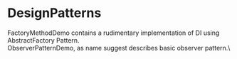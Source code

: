 # DesignPatterns

FactoryMethodDemo contains a rudimentary implementation of DI using AbstractFactory Pattern.\
ObserverPatternDemo, as name suggest describes basic observer pattern.\
